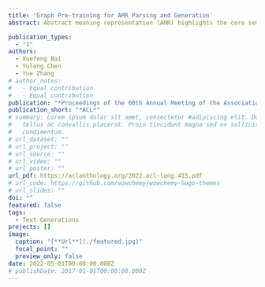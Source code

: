 ```yaml
---
title: 'Graph Pre-training for AMR Parsing and Generation'
abstract: Abstract meaning representation (AMR) highlights the core semantic information of text in a graph structure.Recently, pre-trained language models (PLMs) have advanced tasks of AMR parsing and AMR-to-text generation, respectively.However, PLMs are typically pre-trained on textual data, thus are sub-optimal for modeling structural knowledge.To this end, we investigate graph self-supervised training to improve the structure awareness of PLMs over AMR graphs.In particular, we introduce two graph auto-encoding strategies for graph-to-graph pre-training and four tasks to integrate text and graph information during pre-training.We further design a unified framework to bridge the gap between pre-training and fine-tuning tasks.Experiments on both AMR parsing and AMR-to-text generation show the superiority of our model.To our knowledge, we are the first to consider pre-training on semantic graphs.

publication_types:
  - "1"
authors:
  - Xuefeng Bai
  - Yulong Chen
  - Yue Zhang
# author_notes:
#   - Equal contribution
#   - Equal contribution
publication: "*Proceedings of the 60th Annual Meeting of the Association for Computational Linguistics*"
publication_short: "*ACL*"
# summary: Lorem ipsum dolor sit amet, consectetur #adipiscing elit. Duis posuere
#   tellus ac convallis placerat. Proin tincidunt magna sed ex sollicitudin
#   condimentum.
# url_dataset: ""
# url_project: ""
# url_source: ""
# url_video: ""
# url_poster: ""
url_pdf: https://aclanthology.org/2022.acl-long.415.pdf
# url_code: https://github.com/wowchemy/wowchemy-hugo-themes
# url_slides: ""
doi: ""
featured: false
tags:
  - Text Generations
projects: []
image:
  caption: "[**Url**](./featured.jpg)"
  focal_point: ""
  preview_only: false
date: 2022-05-01T00:00:00.000Z
# publishDate: 2017-01-01T00:00:00.000Z
---
```

